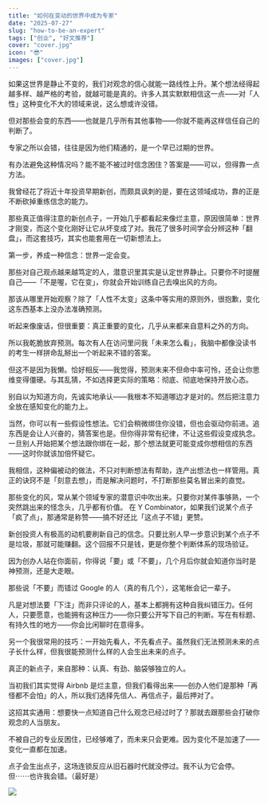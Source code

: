 ```yaml
---
title: "如何在变动的世界中成为专家"
date: "2025-07-27"
slug: "how-to-be-an-expert"
tags: ["创业", "好文推荐"]
cover: "cover.jpg"
icon: "😎"
images: ["cover.jpg"]
---
```

如果这世界是静止不变的，我们对观念的信心就能一路线性上升。某个想法经得起越多样、越严格的考验，就越可能是真的。许多人其实默默相信这一点——对「人性」这种变化不大的领域来说，这么想或许没错。



但对那些会变的东西——也就是几乎所有其他事物——你就不能再这样信任自己的判断了。



专家之所以会错，往往是因为他们精通的，是一个早已过期的世界。



有办法避免这种情况吗？能不能不被过时信念困住？答案是——可以，但得靠一点方法。



我曾经花了将近十年投资早期新创，而颇具讽刺的是，要在这领域成功，靠的正是不断砍掉重练信念的能力。



那些真正值得注意的新创点子，一开始几乎都看起来像烂主意，原因很简单：世界才刚变，而这个变化刚好让它从坏变成了对。我花了很多时间学会分辨这种「翻盘」，而这套技巧，其实也能套用在一切新想法上。



第一步，养成一种信念：世界一定会变。



那些对自己观点越来越笃定的人，潜意识里其实是认定世界静止。只要你不时提醒自己——「不是喔，它在变」，你就会开始训练自己去嗅出风的方向。



那该从哪里开始观察？除了「人性不太变」这条中等实用的原则外，很抱歉，变化这东西基本上没办法准确预测。



听起来像废话，但很重要：真正重要的变化，几乎从来都来自意料之外的方向。



所以我乾脆放弃预测。每次有人在访问里问我「未来怎么看」，我脑中都像没读书的考生一样拼命乱掰出一个听起来不错的答案。



但这不是因为我懒。恰好相反——我觉得，预测未来不但命中率可怜，还会让你思维变得僵硬。与其乱猜，不如选择更实际的策略：彻底、彻底地保持开放心态。



别自以为知道方向，先诚实地承认——我根本不知道哪边才是对的。然后把注意力全放在感知变化的能力上。



当然，你可以有一些假设性想法。它们会稍微绑住你没错，但也会驱动你前进。追东西是会让人兴奋的，猜答案也是。但你得非常有纪律，不让这些假设变成执念。
一旦别人开始把某个想法跟你绑在一起，那个想法就更可能变成你想相信的东西——这时你就该加倍怀疑它。



我相信，这种偏被动的做法，不只对判断想法有帮助，连产出想法也一样管用。真正的诀窍不是「刻意去想」，而是解决问题时，不打断那些莫名冒出来的直觉。



那些变化的风，常从某个领域专家的潜意识中吹出来。只要你对某件事够熟，一个突然跳出来的怪念头，几乎都有价值。
在 Y Combinator，如果我们说某个点子「疯了点」，那通常是称赞——搞不好还比「这点子不错」更赞。



新创投资人有极高的动机要刷新自己的信念。只要比别人早一步意识到某个点子不是垃圾，那就可能赚翻。这个回报不只是钱，更是你整个判断体系的现场验证。



因为创办人站在你面前，你得说「要」或「不要」，几个月后你就会知道你当时是神预测，还是大走眼。



那些说「不要」而错过 Google 的人（真的有几个），这笔帐会记一辈子。



凡是对想法要「下注」而非只评论的人，基本上都拥有这种自我纠错压力。任何人，只要愿意，也能拥有这种压力——你只要公开写下自己的判断。写在有标题、有持久性的地方——你会比闲聊时在意得多。



另一个我很常用的技巧：一开始先看人，不先看点子。虽然我们无法预测未来的点子长什么样，但我很能预测什么样的人会生出未来的点子。



真正的新点子，来自那种：认真、有劲、脑袋够独立的人。



当初我们其实觉得 Airbnb 是烂主意，但我们看得出来——创办人他们是那种「再怪都不会怕」的人，所以我们选择先信人、再信点子，最后押对了。



这招其实通用：想要快一点知道自己什么观念已经过时了？那就去跟那些会打破你观念的人当朋友。



不被自己的专业反困住，已经够难了，而未来只会更难。因为变化不是加速了——变化一直都在加速。



点子会生出点子，这场连锁反应从旧石器时代就没停过。我不认为它会停。
但⋯⋯也许我会错。（最好是）




![](https://prod-files-secure.s3.us-west-2.amazonaws.com/112d0858-5090-4d34-a606-b75eb8d65fd2/46476355-9cf3-4e99-9b7a-3531bc426380/1000202064.png?X-Amz-Algorithm=AWS4-HMAC-SHA256&X-Amz-Content-Sha256=UNSIGNED-PAYLOAD&X-Amz-Credential=ASIAZI2LB4665YAGZ6IX%2F20251012%2Fus-west-2%2Fs3%2Faws4_request&X-Amz-Date=20251012T212718Z&X-Amz-Expires=3600&X-Amz-Security-Token=IQoJb3JpZ2luX2VjEIz%2F%2F%2F%2F%2F%2F%2F%2F%2F%2FwEaCXVzLXdlc3QtMiJGMEQCIHxVw5th7a9kBbxhB8hqlYvbspcfUr4elIXANax%2FTqUnAiBPddGfS6FN4WymG9anINDb%2Bm2nbNTDau4o9njfAETiQSr%2FAwg1EAAaDDYzNzQyMzE4MzgwNSIMJAcynPiPV5wBHHw9KtwD3nAwMYbB1KPoYIIj%2F2BWpikUkaVqXfEQxQpkkWnfPAgk54qVFVazM6mZn%2FuB2Oke9hTgwvcAW7FBapvm%2BI%2FFnfI%2BNtIYHj%2BsqMdaXMCTUxD9jVYXtm4Hj1m8cJ5Ze1T1QfLsKhC%2B3kfuthROzaiBbe1t1aQfe42qExUq9fIaddIdMz4XGushCHAPqGUntgN%2B3n0EeBv7Y3tX9U7B9nbB3jMSG7C%2BNIGfA6f%2BY5uf90OnXY85F9HnN9f1MeAHOHMqMFDY9%2BajY2BKteXauqR8FDiapfAQDaDaNZlxX0tDTzKuuLdyJQjBgWG%2F4kn3xo2NEPz%2F0xrvShAnQb3%2BU9OklO9RaAySDOC16Qk%2BjqUe0pC6tLV3Hl7Miy3iVbGudb62WJs%2BwE2L0kHPfjBCT%2BKEHr41evICT5hl1YU1pjI5ctjlHb3mG2SoX6KiE%2Fr%2BfZZ5FOMdXmr1d1ETdPz6fez5XSh4B3MA%2Bs3uzytvivKA2f2Bkr8aZAWeaCfAcKVBQARvF68yTQstCFjMJr%2F4w9X7BfLKazZg0iYPGkInFtCcOmXi7WqxGWmqxItJtEcnpHcDoFB8lyO33cPziVWZvkbqoPDDHHWmY87mvcIsVNCNAKn%2Fs1ICbEN%2B2Aovfvkwt4mwxwY6pgHOTnQEyFRROhf7QeVDIUNzb3wbaslnh%2FQPmDRh8fiRrHPasPJ2I8%2BD9C54YiVVpbIY3jIon2MIrxe0T0UzNTjzXnSCw%2FZRem8Csq2KnqBLk2iQycKz5FHafWHUBOzan6DBJRd9GQFcxUeksQsZv4b3ejvftixwo0cicHptQx2Uc2eLgRPTUaBENPgMCAiDpkGEEFfwWH3%2BLkcTlQmBAdUFHGti0hbl&X-Amz-Signature=b006f40b38fee942403e2c8e21283c9ca44594c1aa08c2d7f76efe7da0f1e146&X-Amz-SignedHeaders=host&x-amz-checksum-mode=ENABLED&x-id=GetObject)

